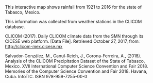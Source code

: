 This interactive map shows rainfall from 1921 to 2016 for the state of Tabasco, Mexico.

This information was collected from weather stations in the CLICOM database.

CLICOM (2017). Daily CLICOM climate data from the SMN through its CICESE web platform. [Data File]. Retrieved October 27, 2017, from: http://clicom-mex.cicese.mx

Salvador-González, M., Canul-Reich, J., Corona-Ferreira, A., (2018). Analysis of the CLICOM Precipitation Dataset of the State of Tabasco, Mexico. XVII International Computer Science Convention and Fair 2018. Memories of the Computer Science Convention and Fair 2018. Havana, Cuba. InfoTIC. ISBN 978-959-7255-00-0
